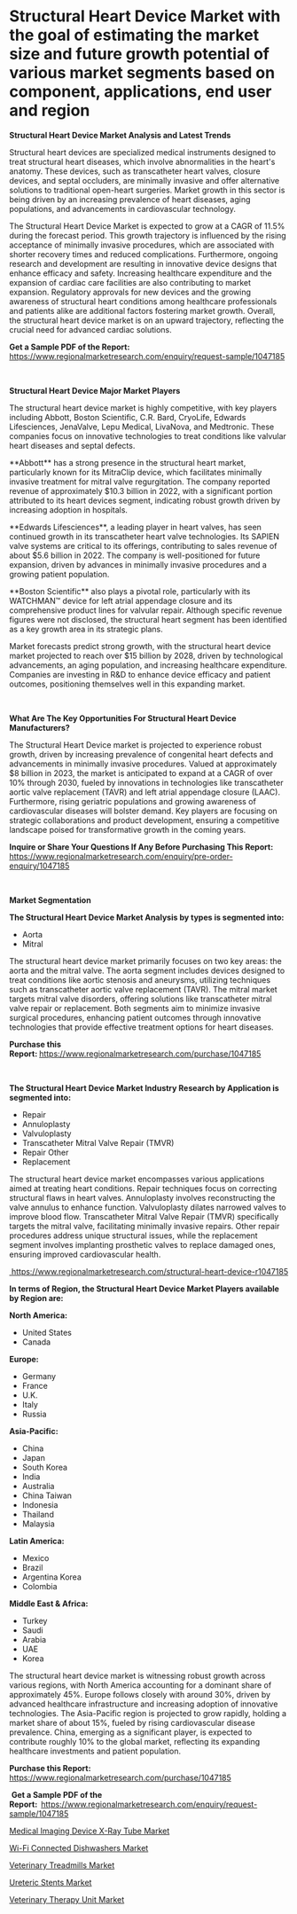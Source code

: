 <p><h1>Structural Heart Device Market with the goal of estimating the market size and future growth potential of various market segments based on component, applications, end user and region</h1></p><p><strong>Structural Heart Device Market Analysis and Latest Trends</strong></p>
<p><p>Structural heart devices are specialized medical instruments designed to treat structural heart diseases, which involve abnormalities in the heart's anatomy. These devices, such as transcatheter heart valves, closure devices, and septal occluders, are minimally invasive and offer alternative solutions to traditional open-heart surgeries. Market growth in this sector is being driven by an increasing prevalence of heart diseases, aging populations, and advancements in cardiovascular technology.</p><p>The Structural Heart Device Market is expected to grow at a CAGR of 11.5% during the forecast period. This growth trajectory is influenced by the rising acceptance of minimally invasive procedures, which are associated with shorter recovery times and reduced complications. Furthermore, ongoing research and development are resulting in innovative device designs that enhance efficacy and safety. Increasing healthcare expenditure and the expansion of cardiac care facilities are also contributing to market expansion. Regulatory approvals for new devices and the growing awareness of structural heart conditions among healthcare professionals and patients alike are additional factors fostering market growth. Overall, the structural heart device market is on an upward trajectory, reflecting the crucial need for advanced cardiac solutions.</p></p>
<p><strong>Get a Sample PDF of the Report:&nbsp;</strong> <a href="https://www.regionalmarketresearch.com/enquiry/request-sample/1047185">https://www.regionalmarketresearch.com/enquiry/request-sample/1047185</a></p>
<p>&nbsp;</p>
<p><strong>Structural Heart Device Major Market Players</strong></p>
<p><p>The structural heart device market is highly competitive, with key players including Abbott, Boston Scientific, C.R. Bard, CryoLife, Edwards Lifesciences, JenaValve, Lepu Medical, LivaNova, and Medtronic. These companies focus on innovative technologies to treat conditions like valvular heart diseases and septal defects.</p><p>**Abbott** has a strong presence in the structural heart market, particularly known for its MitraClip device, which facilitates minimally invasive treatment for mitral valve regurgitation. The company reported revenue of approximately $10.3 billion in 2022, with a significant portion attributed to its heart devices segment, indicating robust growth driven by increasing adoption in hospitals.</p><p>**Edwards Lifesciences**, a leading player in heart valves, has seen continued growth in its transcatheter heart valve technologies. Its SAPIEN valve systems are critical to its offerings, contributing to sales revenue of about $5.6 billion in 2022. The company is well-positioned for future expansion, driven by advances in minimally invasive procedures and a growing patient population.</p><p>**Boston Scientific** also plays a pivotal role, particularly with its WATCHMAN™ device for left atrial appendage closure and its comprehensive product lines for valvular repair. Although specific revenue figures were not disclosed, the structural heart segment has been identified as a key growth area in its strategic plans.</p><p>Market forecasts predict strong growth, with the structural heart device market projected to reach over $15 billion by 2028, driven by technological advancements, an aging population, and increasing healthcare expenditure. Companies are investing in R&D to enhance device efficacy and patient outcomes, positioning themselves well in this expanding market.</p></p>
<p>&nbsp;</p>
<p><strong>What Are The Key Opportunities For Structural Heart Device Manufacturers?</strong></p>
<p><p>The Structural Heart Device market is projected to experience robust growth, driven by increasing prevalence of congenital heart defects and advancements in minimally invasive procedures. Valued at approximately $8 billion in 2023, the market is anticipated to expand at a CAGR of over 10% through 2030, fueled by innovations in technologies like transcatheter aortic valve replacement (TAVR) and left atrial appendage closure (LAAC). Furthermore, rising geriatric populations and growing awareness of cardiovascular diseases will bolster demand. Key players are focusing on strategic collaborations and product development, ensuring a competitive landscape poised for transformative growth in the coming years.</p></p>
<p><strong>Inquire or Share Your Questions If Any Before Purchasing This Report:</strong> <a href="https://www.regionalmarketresearch.com/enquiry/pre-order-enquiry/1047185">https://www.regionalmarketresearch.com/enquiry/pre-order-enquiry/1047185</a></p>
<p>&nbsp;</p>
<p><strong>Market Segmentation</strong></p>
<p><strong>The Structural Heart Device Market Analysis by types is segmented into:</strong></p>
<p><ul><li>Aorta</li><li>Mitral</li></ul></p>
<p><p>The structural heart device market primarily focuses on two key areas: the aorta and the mitral valve. The aorta segment includes devices designed to treat conditions like aortic stenosis and aneurysms, utilizing techniques such as transcatheter aortic valve replacement (TAVR). The mitral market targets mitral valve disorders, offering solutions like transcatheter mitral valve repair or replacement. Both segments aim to minimize invasive surgical procedures, enhancing patient outcomes through innovative technologies that provide effective treatment options for heart diseases.</p></p>
<p><strong>Purchase this Report:&nbsp;</strong><a href="https://www.regionalmarketresearch.com/purchase/1047185">https://www.regionalmarketresearch.com/purchase/1047185</a></p>
<p>&nbsp;</p>
<p><strong>The Structural Heart Device Market Industry Research by Application is segmented into:</strong></p>
<p><ul><li>Repair</li><li>Annuloplasty</li><li>Valvuloplasty</li><li>Transcatheter Mitral Valve Repair (TMVR)</li><li>Repair Other</li><li>Replacement</li></ul></p>
<p><p>The structural heart device market encompasses various applications aimed at treating heart conditions. Repair techniques focus on correcting structural flaws in heart valves. Annuloplasty involves reconstructing the valve annulus to enhance function. Valvuloplasty dilates narrowed valves to improve blood flow. Transcatheter Mitral Valve Repair (TMVR) specifically targets the mitral valve, facilitating minimally invasive repairs. Other repair procedures address unique structural issues, while the replacement segment involves implanting prosthetic valves to replace damaged ones, ensuring improved cardiovascular health.</p></p>
<p><a href="https://www.regionalmarketresearch.com/structural-heart-device-r1047185">&nbsp;https://www.regionalmarketresearch.com/structural-heart-device-r1047185</a></p>
<p><strong>In terms of Region, the Structural Heart Device Market Players available by Region are:</strong></p>
<p>
    <p> <strong> North America: </strong>
        <ul>
            <li>United States</li>
            <li>Canada</li>
        </ul>
        </p> 
    <p> <strong> Europe: </strong>
        <ul>
            <li>Germany</li>
            <li>France</li>
            <li>U.K.</li>
            <li>Italy</li>
            <li>Russia</li>
        </ul>
        </p> 
    <p> <strong> Asia-Pacific: </strong>
        <ul>
            <li>China</li>
            <li>Japan</li>
            <li>South Korea</li>
            <li>India</li>
            <li>Australia</li>
            <li>China Taiwan</li>
            <li>Indonesia</li>
            <li>Thailand</li>
            <li>Malaysia</li>
        </ul>
        </p> 
    <p> <strong> Latin America: </strong>
        <ul>
            <li>Mexico</li>
            <li>Brazil</li>
            <li>Argentina Korea</li>
            <li>Colombia</li>
        </ul>
        </p> 
    <p> <strong> Middle East & Africa: </strong>
        <ul>
            <li>Turkey</li>
            <li>Saudi</li>
            <li>Arabia</li>
            <li>UAE</li>
            <li>Korea</li>
        </ul>
    </p>
    </p>
<p><p>The structural heart device market is witnessing robust growth across various regions, with North America accounting for a dominant share of approximately 45%. Europe follows closely with around 30%, driven by advanced healthcare infrastructure and increasing adoption of innovative technologies. The Asia-Pacific region is projected to grow rapidly, holding a market share of about 15%, fueled by rising cardiovascular disease prevalence. China, emerging as a significant player, is expected to contribute roughly 10% to the global market, reflecting its expanding healthcare investments and patient population.</p></p>
<p><strong>Purchase this Report: </strong><a href="https://www.regionalmarketresearch.com/purchase/1047185">https://www.regionalmarketresearch.com/purchase/1047185</a></p>
<p>&nbsp;<strong>Get a Sample PDF of the Report:&nbsp;&nbsp;</strong><a href="https://www.regionalmarketresearch.com/enquiry/request-sample/1047185">https://www.regionalmarketresearch.com/enquiry/request-sample/1047185</a></p>
<p><strong></strong></p>
<p><p><a href="https://issuu.com/reportprime-2/docs/medical-imaging-device-x-ray-tube-m_d9aded50ffdfa1">Medical Imaging Device X-Ray Tube Market</a></p><p><a href="https://issuu.com/reportprime-2/docs/wi-fi-connected-dishwashers-market-_a97cba83b384cf">Wi-Fi Connected Dishwashers Market</a></p><p><a href="https://medium.com/@thereveren80_64383/veterinary-treadmills-market-investigation-industry-evolution-and-forecast-till-2031-fa68f6b63816">Veterinary Treadmills Market</a></p><p><a href="https://www.linkedin.com/pulse/charting-future-comprehensive-analysis-global-ureteric-xenhe">Ureteric Stents Market</a></p><p><a href="https://medium.com/@thereveren80_64383/analyzing-veterinary-therapy-unit-market-dynamics-and-growth-drivers-and-forecasted-for-period-from-3a2c01a5d4b3">Veterinary Therapy Unit Market</a></p></p>